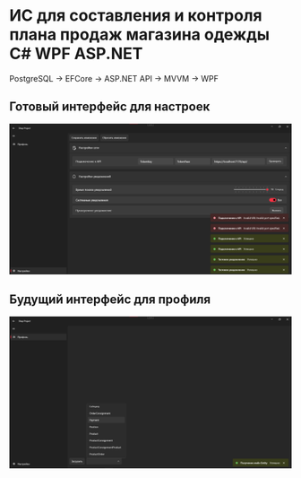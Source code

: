 # ИС для составления и контроля плана продаж магазина одежды C# WPF ASP.NET
PostgreSQL -> EFCore -> ASP.NET API -> MVVM -> WPF

## Готовый интерфейс для настроек
![](https://github.com/LuisanArgoose/ShopProject/blob/master/Screenshots/SettingsScreen.png)

## Будущий интерфейс для профиля
![](https://github.com/LuisanArgoose/ShopProject/blob/master/Screenshots/ProfileScreen.png)

